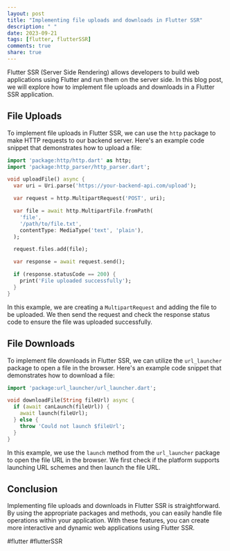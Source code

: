 ```yaml
---
layout: post
title: "Implementing file uploads and downloads in Flutter SSR"
description: " "
date: 2023-09-21
tags: [flutter, flutterSSR]
comments: true
share: true
---
```


Flutter SSR (Server Side Rendering) allows developers to build web applications using Flutter and run them on the server side. In this blog post, we will explore how to implement file uploads and downloads in a Flutter SSR application.

## File Uploads

To implement file uploads in Flutter SSR, we can use the `http` package to make HTTP requests to our backend server. Here's an example code snippet that demonstrates how to upload a file:

```dart
import 'package:http/http.dart' as http;
import 'package:http_parser/http_parser.dart';

void uploadFile() async {
  var uri = Uri.parse('https://your-backend-api.com/upload');

  var request = http.MultipartRequest('POST', uri);

  var file = await http.MultipartFile.fromPath(
    'file',
    '/path/to/file.txt',
    contentType: MediaType('text', 'plain'),
  );

  request.files.add(file);

  var response = await request.send();

  if (response.statusCode == 200) {
    print('File uploaded successfully');
  }
}
```

In this example, we are creating a `MultipartRequest` and adding the file to be uploaded. We then send the request and check the response status code to ensure the file was uploaded successfully.

## File Downloads

To implement file downloads in Flutter SSR, we can utilize the `url_launcher` package to open a file in the browser. Here's an example code snippet that demonstrates how to download a file:

```dart
import 'package:url_launcher/url_launcher.dart';

void downloadFile(String fileUrl) async {
  if (await canLaunch(fileUrl)) {
    await launch(fileUrl);
  } else {
    throw 'Could not launch $fileUrl';
  }
}
```

In this example, we use the `launch` method from the `url_launcher` package to open the file URL in the browser. We first check if the platform supports launching URL schemes and then launch the file URL.

## Conclusion

Implementing file uploads and downloads in Flutter SSR is straightforward. By using the appropriate packages and methods, you can easily handle file operations within your application. With these features, you can create more interactive and dynamic web applications using Flutter SSR.

#flutter #flutterSSR
